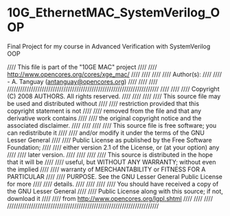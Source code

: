 # 10G_EthernetMAC_SystemVerilog_OOP
Final Project for my course in Advanced Verification with SystemVerilog OOP



////  This file is part of the "10GE MAC" project                 ////
////  http://www.opencores.org/cores/xge_mac/                     ////
////                                                              ////
////  Author(s):                                                  ////
////      - A. Tanguay (antanguay@opencores.org)                  ////
////                                                              ////
//////////////////////////////////////////////////////////////////////
////                                                              ////
//// Copyright (C) 2008 AUTHORS. All rights reserved.             ////
////                                                              ////
//// This source file may be used and distributed without         ////
//// restriction provided that this copyright statement is not    ////
//// removed from the file and that any derivative work contains  ////
//// the original copyright notice and the associated disclaimer. ////
////                                                              ////
//// This source file is free software; you can redistribute it   ////
//// and/or modify it under the terms of the GNU Lesser General   ////
//// Public License as published by the Free Software Foundation; ////
//// either version 2.1 of the License, or (at your option) any   ////
//// later version.                                               ////
////                                                              ////
//// This source is distributed in the hope that it will be       ////
//// useful, but WITHOUT ANY WARRANTY; without even the implied   ////
//// warranty of MERCHANTABILITY or FITNESS FOR A PARTICULAR      ////
//// PURPOSE.  See the GNU Lesser General Public License for more ////
//// details.                                                     ////
////                                                              ////
//// You should have received a copy of the GNU Lesser General    ////
//// Public License along with this source; if not, download it   ////
//// from http://www.opencores.org/lgpl.shtml                     ////
////                                                              ////
//////////////////////////////////////////////////////////////////////



